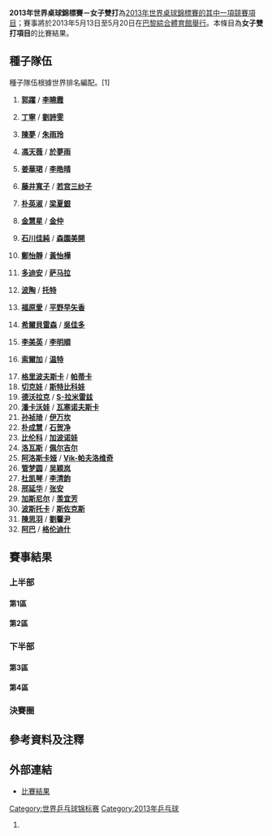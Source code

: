 **2013年世界桌球錦標賽－女子雙打**為[2013年世界桌球錦標賽的其中一項競賽項目](https://zh.wikipedia.org/wiki/2013年世界乒乓球錦標賽 "wikilink")；賽事將於2013年5月13日至5月20日在[巴黎綜合體育館舉行](https://zh.wikipedia.org/wiki/巴黎綜合體育館 "wikilink")。本條目為**女子雙打項目**的比賽結果。

## 種子隊伍

種子隊伍根據世界排名編配。\[1\]

1.  **[郭躍](https://zh.wikipedia.org/wiki/郭躍 "wikilink")** /  **[李曉霞](https://zh.wikipedia.org/wiki/李曉霞 "wikilink")**

2.  **[丁寧](https://zh.wikipedia.org/wiki/丁寧 "wikilink")** /  **[劉詩雯](../Page/劉詩雯.md "wikilink")**

3.  **[陳夢](https://zh.wikipedia.org/wiki/陳夢 "wikilink")** /  **[朱雨玲](../Page/朱雨玲.md "wikilink")**

4.  **[馮天薇](https://zh.wikipedia.org/wiki/馮天薇 "wikilink")** /  **[於夢雨](https://zh.wikipedia.org/wiki/於夢雨 "wikilink")**

5.  **[姜華珺](../Page/姜華珺.md "wikilink")** /  **[李皓晴](../Page/李皓晴.md "wikilink")**

6.  **[藤井寬子](../Page/藤井寬子.md "wikilink")** /  **[若宫三纱子](https://zh.wikipedia.org/wiki/若宫三纱子 "wikilink")**

7.  **[朴英淑](../Page/朴英淑.md "wikilink")** /  **[梁夏銀](../Page/梁夏銀.md "wikilink")**

8.  **[金慧星](https://zh.wikipedia.org/wiki/金慧星_\(乒乓球運動員\) "wikilink")** /  **[金仲](../Page/金仲.md "wikilink")**

9.  **[石川佳純](../Page/石川佳純.md "wikilink")** /  **[森園美開](https://zh.wikipedia.org/wiki/森園美開 "wikilink")**

10. **[鄭怡靜](../Page/鄭怡靜.md "wikilink")** /  **[黃怡樺](../Page/黃怡樺.md "wikilink")**

11. **[多迪安](https://zh.wikipedia.org/wiki/多迪安 "wikilink")** /  **[萨马拉](https://zh.wikipedia.org/wiki/伊丽莎白·萨马拉 "wikilink")**

12. **[波陶](../Page/波陶·乔吉娜.md "wikilink")** /  **[托特](https://zh.wikipedia.org/wiki/托特·克里斯蒂娜 "wikilink")**

13. **[福原愛](https://zh.wikipedia.org/wiki/福原愛 "wikilink")** /  **[平野早矢香](../Page/平野早矢香.md "wikilink")**

14. **[希爾貝雷森](https://zh.wikipedia.org/wiki/希爾貝雷森 "wikilink")** /  **[吳佳多](https://zh.wikipedia.org/wiki/吳佳多 "wikilink")**

15. **[李美英](../Page/李美英.md "wikilink")** /  **[李明順](../Page/李明順_\(乒乓球運動員\).md "wikilink")**

16. **[索爾加](https://zh.wikipedia.org/wiki/索爾加 "wikilink")** /  **[温特](https://zh.wikipedia.org/wiki/温特 "wikilink")**

<!-- end list -->

17.  **[格里波夫斯卡](https://zh.wikipedia.org/wiki/格里波夫斯卡 "wikilink")** /  **[帕蒂卡](https://zh.wikipedia.org/wiki/帕蒂卡 "wikilink")**
18.  **[切克娃](https://zh.wikipedia.org/wiki/切克娃 "wikilink")** /  **[斯特比科娃](https://zh.wikipedia.org/wiki/斯特比科娃 "wikilink")**
19.  **[德沃拉克](https://zh.wikipedia.org/wiki/德沃拉克 "wikilink")** /  **[S-拉米雷兹](https://zh.wikipedia.org/wiki/S-拉米雷兹 "wikilink")**
20.  **[潘卡沃娃](https://zh.wikipedia.org/wiki/潘卡沃娃 "wikilink")** /  **[瓦塞诺夫斯卡](https://zh.wikipedia.org/wiki/瓦塞诺夫斯卡 "wikilink")**
21.  **[孙祯琦](https://zh.wikipedia.org/wiki/孙祯琦 "wikilink")** /  **[伊万坎](https://zh.wikipedia.org/wiki/伊万坎 "wikilink")**
22.  **[朴成慧](https://zh.wikipedia.org/wiki/朴成慧 "wikilink")** /  **[石贺净](https://zh.wikipedia.org/wiki/石贺净 "wikilink")**
23.  **[比伦科](https://zh.wikipedia.org/wiki/比伦科 "wikilink")** /  **[加波诺娃](https://zh.wikipedia.org/wiki/加波诺娃 "wikilink")**
24.  **[洛瓦斯](https://zh.wikipedia.org/wiki/洛瓦斯 "wikilink")** /  **[佩尔吉尔](https://zh.wikipedia.org/wiki/佩尔吉尔 "wikilink")**
25.  **[阿洛斯卡娅](https://zh.wikipedia.org/wiki/阿洛斯卡娅 "wikilink")** /  **[Vik-帕夫洛维奇](https://zh.wikipedia.org/wiki/Vik-帕夫洛维奇 "wikilink")**
26.  **[管梦圆](https://zh.wikipedia.org/wiki/管梦圆 "wikilink")** /  **[吴颖岚](https://zh.wikipedia.org/wiki/吴颖岚 "wikilink")**
27.  **[杜凯琴](https://zh.wikipedia.org/wiki/杜凯琴 "wikilink")** /  **[李清韵](https://zh.wikipedia.org/wiki/李清韵 "wikilink")**
28.  **[邢延华](../Page/邢延华.md "wikilink")** /  **[张安](../Page/张安.md "wikilink")**
29.  **[加斯尼尔](https://zh.wikipedia.org/wiki/加斯尼尔 "wikilink")** /  **[羡宜芳](../Page/羡宜芳.md "wikilink")**
30.  **[波斯托卡](https://zh.wikipedia.org/wiki/波斯托卡 "wikilink")** /  **[斯佐克斯](https://zh.wikipedia.org/wiki/斯佐克斯 "wikilink")**
31.  **[陳思羽](../Page/陳思羽.md "wikilink")** /  **[劉馨尹](../Page/劉馨尹.md "wikilink")**
32.  **[阿巴](https://zh.wikipedia.org/wiki/阿巴 "wikilink")** /  **[格伦迪什](https://zh.wikipedia.org/wiki/格伦迪什 "wikilink")**

## 賽事結果

### 上半部

#### 第1區

#### 第2區

### 下半部

#### 第3區

#### 第4區

### 決賽圈

## 參考資料及注釋

<div class="references-2column">

<references />

</div>

## 外部連結

  - [比賽結果](https://web.archive.org/web/20130607120705/http://www.ittf.com/competitions/test/matches_per_round1_per_event.asp?competition_ID=2190&rnd=64&s_Event_Type=WD)

[Category:世界乒乓球锦标赛](https://zh.wikipedia.org/wiki/Category:世界乒乓球锦标赛 "wikilink") [Category:2013年乒乓球](https://zh.wikipedia.org/wiki/Category:2013年乒乓球 "wikilink")

1.